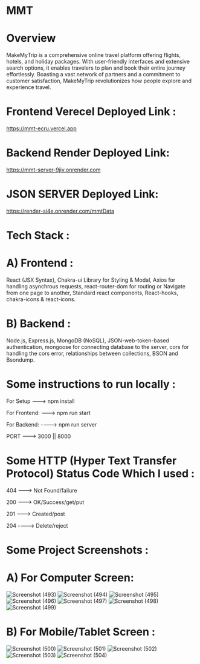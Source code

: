 # MMT
# Overview
MakeMyTrip is a comprehensive online travel platform offering flights, hotels, and holiday packages. With user-friendly interfaces and extensive search options, it enables travelers to plan and book their entire journey effortlessly. Boasting a vast network of partners and a commitment to customer satisfaction, MakeMyTrip revolutionizes how people explore and experience travel.

# Frontend Verecel Deployed Link :
https://mmt-ecru.vercel.app
# Backend Render Deployed Link: 
https://mmt-server-9jiv.onrender.com
# JSON SERVER Deployed Link:
https://render-si4e.onrender.com/mmtData

# Tech Stack :
# A) Frontend :
React (JSX Syntax), Chakra-ui Library for Styling & Modal, Axios for handling asynchrous requests, react-router-dom for routing or Navigate from one page to another, Standard react components, React-hooks, chakra-icons & react-icons.
# B) Backend :
Node.js, Express.js, MongoDB (NoSQL), JSON-web-token-based authentication, mongoose for connecting database to the server, cors for handling the cors error, relationships between collections, BSON and Bsondump.

# Some instructions to run locally :
For Setup ---> npm install

For Frontend: ---> npm run start

For Backend: ----> npm run server

PORT ---> 3000 || 8000

# Some HTTP (Hyper Text Transfer Protocol) Status Code Which I used :
404 ---> Not Found/failure

200 --->  OK/Success/get/put

201 ---> Created/post

204 ----> Delete/reject

# Some Project Screenshots :
# A) For Computer Screen:
![Screenshot (493)](https://github.com/Pushpendra-1697/MMT/assets/104748364/abf62c8d-5e98-4007-99a5-bb589c4feeee)
![Screenshot (494)](https://github.com/Pushpendra-1697/MMT/assets/104748364/a817357a-e7a6-41b9-88b0-1e5f5a125f0d)
![Screenshot (495)](https://github.com/Pushpendra-1697/MMT/assets/104748364/35cfb6a9-1e22-417d-ba28-523a26e715d6)
![Screenshot (496)](https://github.com/Pushpendra-1697/MMT/assets/104748364/f61c9369-104e-41f5-9e29-f21a8f1331c1)
![Screenshot (497)](https://github.com/Pushpendra-1697/MMT/assets/104748364/bea6a36d-a808-4a65-b6e6-46bd33b4e04e)
![Screenshot (498)](https://github.com/Pushpendra-1697/MMT/assets/104748364/e0068f62-2dca-4b8f-b07d-06271b3beb0b)
![Screenshot (499)](https://github.com/Pushpendra-1697/MMT/assets/104748364/48b0645b-324f-481b-905e-d808cf13bedc)

# B) For Mobile/Tablet Screen :
![Screenshot (500)](https://github.com/Pushpendra-1697/MMT/assets/104748364/85aedba2-ffec-4ca1-b779-6faa6fb1a1bc)
![Screenshot (501)](https://github.com/Pushpendra-1697/MMT/assets/104748364/905182a9-c3d0-49c7-9e5e-e4456be5e103)
![Screenshot (502)](https://github.com/Pushpendra-1697/MMT/assets/104748364/4674223d-cafa-4af0-9892-2bf79b439c67)
![Screenshot (503)](https://github.com/Pushpendra-1697/MMT/assets/104748364/f56dd0d5-b98c-4679-98e5-d2b95c71c8e0)
![Screenshot (504)](https://github.com/Pushpendra-1697/MMT/assets/104748364/46089e69-06b0-4288-8d99-f1e7d495bd86)
